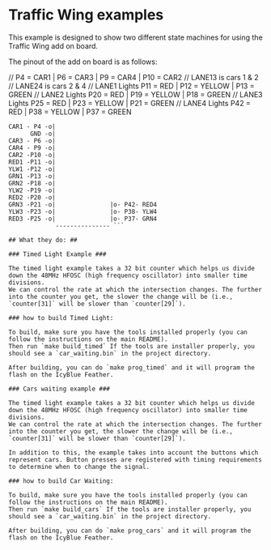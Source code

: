 # Traffic Wing examples

This example is designed to show two different state machines for using the Traffic Wing add on board.

The pinout of the add on board is as follows:

// P4 = CAR1 | P6 = CAR3 | P9 = CAR4 | P10 = CAR2
// LANE13 is cars 1 & 2
// LANE24 is cars 2 & 4
// LANE1 Lights P11 = RED | P12 = YELLOW | P13 = GREEN
// LANE2 Lights P20 = RED | P19 = YELLOW | P18 = GREEN 
// LANE3 Lights P25 = RED | P23 = YELLOW | P21 = GREEN 
// LANE4 Lights P42 = RED | P38 = YELLOW | P37 = GREEN

```     3.3V -o|
CAR1 - P4 -o|
      GND -o|
CAR3 - P6 -o|
CAR4 - P9 -o|
CAR2 -P10 -o|
RED1 -P11 -o|
YLW1 -P12 -o|
GRN1 -P13 -o|
GRN2 -P18 -o|
YLW2 -P19 -o|
RED2 -P20 -o|
GRN3 -P21 -o|               |o- P42- RED4
YLW3 -P23 -o|               |o- P38- YLW4
RED3 -P25 -o|               |o- P37- GRN4
             --------------- ```

## What they do: ##

### Timed Light Example ###

The timed light example takes a 32 bit counter which helps us divide down the 48MHz HFOSC (high frequency oscillator) into smaller time divisions.
We can control the rate at which the intersection changes. The further into the counter you get, the slower the change will be (i.e., `counter[31]` will be slower than `counter[29]`).

### how to build Timed Light:

To build, make sure you have the tools installed properly (you can follow the instructions on the main README).
Then run `make build_timed` If the tools are installer properly, you should see a `car_waiting.bin` in the project directory.

After building, you can do `make prog_timed` and it will program the flash on the IcyBlue Feather.

### Cars waiting example ###

The timed light example takes a 32 bit counter which helps us divide down the 48MHz HFOSC (high frequency oscillator) into smaller time divisions.
We can control the rate at which the intersection changes. The further into the counter you get, the slower the change will be (i.e., `counter[31]` will be slower than `counter[29]`).

In addition to this, the example takes into account the buttons which represent cars. Button presses are registered with timing requirements to determine when to change the signal.

### how to build Car Waiting:

To build, make sure you have the tools installed properly (you can follow the instructions on the main README).
Then run `make build_cars` If the tools are installer properly, you should see a `car_waiting.bin` in the project directory.

After building, you can do `make prog_cars` and it will program the flash on the IcyBlue Feather.

